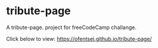# tribute-page
A tribute-page. project for freeCodeCamp challange.

Click below to view:
https://ofentsej.github.io/tribute-page/
